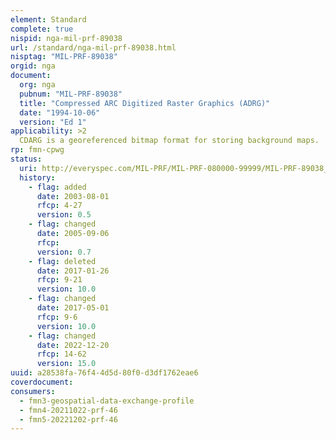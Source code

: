 ```yaml
---
element: Standard
complete: true
nispid: nga-mil-prf-89038
url: /standard/nga-mil-prf-89038.html
nisptag: "MIL-PRF-89038"
orgid: nga
document:
  org: nga
  pubnum: "MIL-PRF-89038"
  title: "Compressed ARC Digitized Raster Graphics (ADRG)"
  date: "1994-10-06"
  version: "Ed 1"
applicability: >2
  CDARG is a georeferenced bitmap format for storing background maps.
rp: fmn-cpwg
status:
  uri: http://everyspec.com/MIL-PRF/MIL-PRF-080000-99999/MIL-PRF-89038_25371/
  history: 
    - flag: added
      date: 2003-08-01
      rfcp: 4-27
      version: 0.5
    - flag: changed
      date: 2005-09-06
      rfcp: 
      version: 0.7
    - flag: deleted
      date: 2017-01-26
      rfcp: 9-21
      version: 10.0
    - flag: changed
      date: 2017-05-01
      rfcp: 9-6
      version: 10.0
    - flag: changed
      date: 2022-12-20
      rfcp: 14-62
      version: 15.0
uuid: a28538fa-76f4-4d5d-80f0-d3df1762eae6
coverdocument:
consumers:
  - fmn3-geospatial-data-exchange-profile
  - fmn4-20211022-prf-46
  - fmn5-20221202-prf-46
---
```

